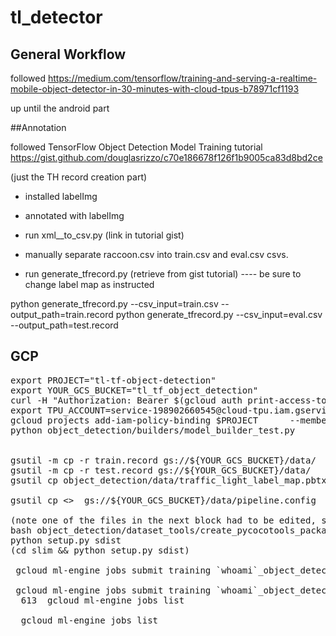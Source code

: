 # tl_detector

## General Workflow

followed https://medium.com/tensorflow/training-and-serving-a-realtime-mobile-object-detector-in-30-minutes-with-cloud-tpus-b78971cf1193

up until the android part

##Annotation

followed TensorFlow Object Detection Model Training tutorial https://gist.github.com/douglasrizzo/c70e186678f126f1b9005ca83d8bd2ce

(just the TH record creation part)

- installed labelImg
- annotated with labelImg
- run xml__to_csv.py (link in tutorial gist)

- manually separate raccoon.csv into train.csv and eval.csv csvs.

- run generate_tfrecord.py (retrieve from gist tutorial)
---- be sure to change label map as instructed

python generate_tfrecord.py --csv_input=train.csv  --output_path=train.record
python generate_tfrecord.py --csv_input=eval.csv  --output_path=test.record

## GCP
<pre>
export PROJECT="tl-tf-object-detection"
export YOUR_GCS_BUCKET="tl_tf_object_detection"
curl -H "Authorization: Bearer $(gcloud auth print-access-token)"      https://ml.googleapis.com/v1/projects/${PROJECT}:getConfig
export TPU_ACCOUNT=service-198902660545@cloud-tpu.iam.gserviceaccount.com
gcloud projects add-iam-policy-binding $PROJECT      --member serviceAccount:$TPU_ACCOUNT --role roles/ml.serviceAgent
python object_detection/builders/model_builder_test.py


gsutil -m cp -r train.record gs://${YOUR_GCS_BUCKET}/data/
gsutil -m cp -r test.record gs://${YOUR_GCS_BUCKET}/data/
gsutil cp object_detection/data/traffic_light_label_map.pbtxt gs://${YOUR_GCS_BUCKET}/data/traffic_light_label_map.pbtxt

gsutil cp <<local pipeline.config>>  gs://${YOUR_GCS_BUCKET}/data/pipeline.config

(note one of the files in the next block had to be edited, sed syntax was failing)
bash object_detection/dataset_tools/create_pycocotools_package.sh /tmp/pycocotools
python setup.py sdist
(cd slim && python setup.py sdist)

 gcloud ml-engine jobs submit training `whoami`_object_detection_`date +%s` --job-dir=gs://${YOUR_GCS_BUCKET}/train --packages dist/object_detection-0.1.tar.gz,slim/dist/slim-0.1.tar.gz,/tmp/pycocotools/pycocotools-2.0.tar.gz --module-name object_detection.model_tpu_main --runtime-version 1.8 --scale-tier BASIC_TPU --region us-central1 -- --model_dir=gs://${YOUR_GCS_BUCKET}/train --tpu_zone us-central1 --pipeline_config_path=gs://${YOUR_GCS_BUCKET}/data/pipeline.config

 gcloud ml-engine jobs submit training `whoami`_object_detection_eval_validation_`date +%s` --job-dir=gs://${YOUR_GCS_BUCKET}/train --packages dist/object_detection-0.1.tar.gz,slim/dist/slim-0.1.tar.gz,/tmp/pycocotools/pycocotools-2.0.tar.gz --module-name object_detection.model_main --runtime-version 1.8 --scale-tier BASIC_GPU --region us-central1 -- --model_dir=gs://${YOUR_GCS_BUCKET}/train --pipeline_config_path=gs://${YOUR_GCS_BUCKET}/data/pipeline.config --checkpoint_dir=gs://${YOUR_GCS_BUCKET}/train
  613  gcloud ml-engine jobs list

  gcloud ml-engine jobs list

  </pre>
